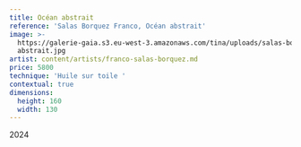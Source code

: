 ```yaml
---
title: Océan abstrait
reference: 'Salas Borquez Franco, Océan abstrait'
image: >-
  https://galerie-gaia.s3.eu-west-3.amazonaws.com/tina/uploads/salas-borquez-franco/galerie-gaia-franco-salas-borquez-ocean
  abstrait.jpg
artist: content/artists/franco-salas-borquez.md
price: 5800
technique: 'Huile sur toile '
contextual: true
dimensions:
  height: 160
  width: 130
---
```


2024
